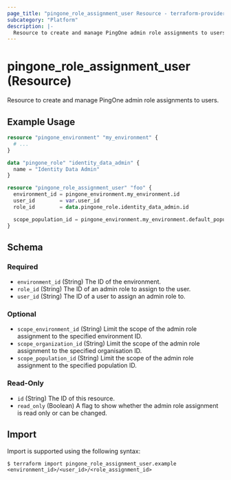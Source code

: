 ```yaml
---
page_title: "pingone_role_assignment_user Resource - terraform-provider-pingone"
subcategory: "Platform"
description: |-
  Resource to create and manage PingOne admin role assignments to users.
---
```


# pingone_role_assignment_user (Resource)

Resource to create and manage PingOne admin role assignments to users.

## Example Usage

```terraform
resource "pingone_environment" "my_environment" {
  # ...
}

data "pingone_role" "identity_data_admin" {
  name = "Identity Data Admin"
}

resource "pingone_role_assignment_user" "foo" {
  environment_id = pingone_environment.my_environment.id
  user_id        = var.user_id
  role_id        = data.pingone_role.identity_data_admin.id

  scope_population_id = pingone_environment.my_environment.default_population_id
}
```

<!-- schema generated by tfplugindocs -->
## Schema

### Required

- `environment_id` (String) The ID of the environment.
- `role_id` (String) The ID of an admin role to assign to the user.
- `user_id` (String) The ID of a user to assign an admin role to.

### Optional

- `scope_environment_id` (String) Limit the scope of the admin role assignment to the specified environment ID.
- `scope_organization_id` (String) Limit the scope of the admin role assignment to the specified organisation ID.
- `scope_population_id` (String) Limit the scope of the admin role assignment to the specified population ID.

### Read-Only

- `id` (String) The ID of this resource.
- `read_only` (Boolean) A flag to show whether the admin role assignment is read only or can be changed.

## Import

Import is supported using the following syntax:

```shell
$ terraform import pingone_role_assignment_user.example <environment_id>/<user_id>/<role_assignment_id>
```
